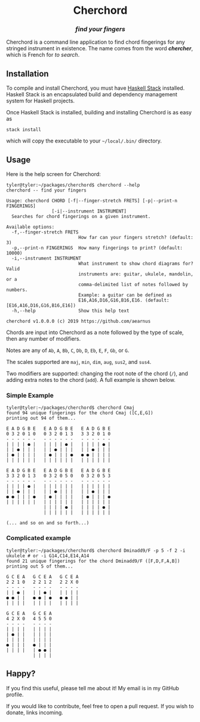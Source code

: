 <div align="center">
	<h1>Cherchord</h1>
    <h3><i>find your fingers</i></h3>
</div>

Cherchord is a command line application to find chord fingerings for any stringed instrument in existence. The name comes from the word **_chercher_**, which is French for _to search_.

## Installation

To compile and install Cherchord, you must have [Haskell Stack](https://docs.haskellstack.org/en/stable/README/) installed. Haskell Stack is an encapsulated build and dependency management system for Haskell projects.

Once Haskell Stack is installed, building and installing Cherchord is as easy as

```
stack install
```

which will copy the executable to your `~/local/.bin/` directory.

## Usage

Here is the help screen for Cherchord:

```
tyler@tyler:~/packages/cherchord$ cherchord --help
cherchord -- find your fingers

Usage: cherchord CHORD [-f|--finger-stretch FRETS] [-p|--print-n FINGERINGS]
                 [-i|--instrument INSTRUMENT]
  Searches for chord fingerings on a given instrument.

Available options:
  -f,--finger-stretch FRETS
                           How far can your fingers stretch? (default: 3)
  -p,--print-n FINGERINGS  How many fingerings to print? (default: 10000)
  -i,--instrument INSTRUMENT
                           What instrument to show chord diagrams for? Valid
                           instruments are: guitar, ukulele, mandolin, or a
                           comma-delimited list of notes followed by numbers.
                           Example: a guitar can be defined as
                           E16,A16,D16,G16,B16,E16. (default: [E16,A16,D16,G16,B16,E16])
  -h,--help                Show this help text

cherchord v1.0.0.0 (c) 2019 https://github.com/aearnus
```

Chords are input into Cherchord as a note followed by the type of scale, then any number of modifiers.

Notes are any of `Ab`, `A`, `Bb`, `C`, `Db`, `D`, `Eb`, `E`, `F`, `Gb`, or `G`.

The scales supported are `maj`, `min`, `dim`, `aug`, `sus2`, and `sus4`.

Two modifiers are supported: changing the root note of the chord (`/`), and adding extra notes to the chord (`add`). A full example is shown below.

### Simple Example

```
tyler@tyler:~/packages/cherchord$ cherchord Cmaj
found 94 unique fingerings for the chord Cmaj ([C,E,G])
printing out 94 of them...

E A D G B E   E A D G B E   E A D G B E 
0 3 2 0 1 0   0 3 2 0 1 3   3 3 2 0 1 0 
- - - - - -   - - - - - -   - - - - - - 
| | | | ● |   | | | | ● |   | | | | ● | 
| | ● | | |   | | ● | | |   | | ● | | | 
| ● | | | |   | ● | | | ●   ● ● | | | | 
| | | | | |   | | | | | |   | | | | | | 

E A D G B E   E A D G B E   E A D G B E 
3 3 2 0 1 3   0 3 2 0 5 0   0 3 2 0 5 3 
- - - - - -   - - - - - -   - - - - - - 
| | | | ● |   | | | | | |   | | | | | | 
| | ● | | |   | | ● | | |   | | ● | | | 
● ● | | | ●   | ● | | | |   | ● | | | ● 
| | | | | |   | | | | | |   | | | | | | 
              | | | | ● |   | | | | ● | 
              | | | | | |   | | | | | | 
			  
(... and so on and so forth...)
```

### Complicated example 

```
tyler@tyler:~/packages/cherchord$ cherchord Dminadd9/F -p 5 -f 2 -i ukulele # or -i G14,C14,E14,A14
found 21 unique fingerings for the chord Dminadd9/F ([F,D,F,A,B])
printing out 5 of them...

G C E A   G C E A   G C E A 
2 2 1 0   2 2 1 2   2 2 X 0 
- - - -   - - - -   - - - - 
| | ● |   | | ● |   | | | | 
● ● | |   ● ● | ●   ● ● | | 
| | | |   | | | |   | | | | 

G C E A   G C E A 
4 2 X 0   4 5 5 0 
- - - -   - - - - 
| | | |   | | | | 
| ● | |   | | | | 
| | | |   | | | | 
● | | |   ● | | | 
| | | |   | ● ● | 
          | | | | 
```

## Happy?

If you find this useful, please tell me about it! My email is in my GitHub profile. 

If you would like to contribute, feel free to open a pull request. If you wish to donate, links incoming.
